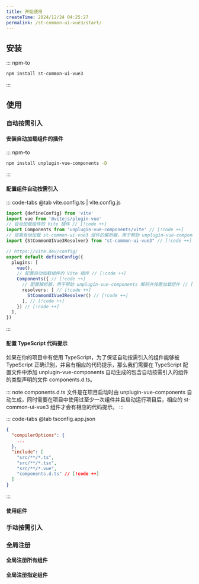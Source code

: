 ```yaml
---
title: 开始使用
createTime: 2024/12/24 04:25:27
permalink: /st-common-ui-vue3/start/
---
```


## 安装

::: npm-to
```bash
npm install st-common-ui-vue3
```
:::

## 使用

### 自动按需引入

#### 安装自动加载组件的插件

::: npm-to
```bash
npm install unplugin-vue-components -D
```
:::

#### 配置组件自动按需引入

::: code-tabs
@tab vite.config.ts | vite.config.js
```ts
import {defineConfig} from 'vite'
import vue from '@vitejs/plugin-vue'
// 自动加载组件的 Vite 插件 // [!code ++]
import Components from 'unplugin-vue-components/vite' // [!code ++]
// 按需自动加载 st-common-ui-vue3 组件的解析器，用于帮助 unplugin-vue-components 自动按需加载 st-common-ui-vue3 组件 // [!code ++]
import {StCommonUIVue3Resolver} from "st-common-ui-vue3" // [!code ++]

// https://vite.dev/config/
export default defineConfig({
  plugins: [
    vue(),
    // 配置自动加载组件的 Vite 插件 // [!code ++]
    Components({ // [!code ++]
      // 配置解析器，用于帮助 unplugin-vue-components 解析并按需加载组件 // [!code ++]
      resolvers: [ // [!code ++]
        StCommonUIVue3Resolver() // [!code ++]
      ], // [!code ++]
    }) // [!code ++]
  ],
})
```
:::

#### 配置 TypeScript 代码提示

如果在你的项目中有使用 TypeScript，为了保证自动按需引入的组件能够被 TypeScript 正确识别，并且有相应的代码提示，那么我们需要在 TypeScript 配置文件中添加 unplugin-vue-components 自动生成的包含自动按需引入的组件的类型声明的文件 components.d.ts。

::: note
components.d.ts 文件是在项目启动时由 unplugin-vue-components 自动生成，同时需要在项目中使用过至少一次组件并且启动运行项目后，相应的 st-common-ui-vue3 组件才会有相应的代码提示。
:::

::: code-tabs
@tab tsconfig.app.json
```json
{
  "compilerOptions": {
    ...
  },
  "include": [
    "src/**/*.ts",
    "src/**/*.tsx",
    "src/**/*.vue",
    "components.d.ts" // [!code ++]
  ]
}
```
:::

#### 使用组件



### 手动按需引入

### 全局注册

#### 全局注册所有组件

#### 全局注册指定组件